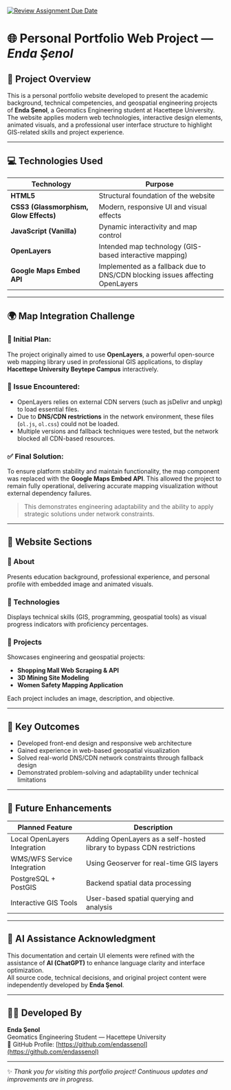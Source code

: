 [![Review Assignment Due Date](https://classroom.github.com/assets/deadline-readme-button-22041afd0340ce965d47ae6ef1cefeee28c7c493a6346c4f15d667ab976d596c.svg)](https://classroom.github.com/a/7C3xAGjq)
# 🌐 Personal Portfolio Web Project — *Enda Şenol*

## 🎯 Project Overview
This is a personal portfolio website developed to present the academic background, technical competencies, and geospatial engineering projects of **Enda Şenol**, a Geomatics Engineering student at Hacettepe University. The website applies modern web technologies, interactive design elements, animated visuals, and a professional user interface structure to highlight GIS-related skills and project experience.

---

## 💻 Technologies Used

| Technology | Purpose |
|-----------|---------|
| **HTML5** | Structural foundation of the website |
| **CSS3 (Glassmorphism, Glow Effects)** | Modern, responsive UI and visual effects |
| **JavaScript (Vanilla)** | Dynamic interactivity and map control |
| **OpenLayers** | Intended map technology (GIS-based interactive mapping) |
| **Google Maps Embed API** | Implemented as a fallback due to DNS/CDN blocking issues affecting OpenLayers |

---

## 🌍 Map Integration Challenge

### 🔹 Initial Plan:
The project originally aimed to use **OpenLayers**, a powerful open-source web mapping library used in professional GIS applications, to display **Hacettepe University Beytepe Campus** interactively.

### 🔹 Issue Encountered:
- OpenLayers relies on external CDN servers (such as jsDelivr and unpkg) to load essential files.
- Due to **DNS/CDN restrictions** in the network environment, these files (`ol.js`, `ol.css`) could not be loaded.
- Multiple versions and fallback techniques were tested, but the network blocked all CDN-based resources.

### ✅ Final Solution:
To ensure platform stability and maintain functionality, the map component was replaced with the **Google Maps Embed API**. This allowed the project to remain fully operational, delivering accurate mapping visualization without external dependency failures.

> This demonstrates engineering adaptability and the ability to apply strategic solutions under network constraints.

---

## 📂 Website Sections

### 🔸 About
Presents education background, professional experience, and personal profile with embedded image and animated visuals.

### 🔸 Technologies
Displays technical skills (GIS, programming, geospatial tools) as visual progress indicators with proficiency percentages.

### 🔸 Projects
Showcases engineering and geospatial projects:
- **Shopping Mall Web Scraping & API**
- **3D Mining Site Modeling**
- **Women Safety Mapping Application**

Each project includes an image, description, and objective.

---

## 🚀 Key Outcomes

- Developed front-end design and responsive web architecture
- Gained experience in web-based geospatial visualization
- Solved real-world DNS/CDN network constraints through fallback design
- Demonstrated problem-solving and adaptability under technical limitations

---

## 🔮 Future Enhancements

| Planned Feature | Description |
|----------------|-------------|
| Local OpenLayers Integration | Adding OpenLayers as a self-hosted library to bypass CDN restrictions |
| WMS/WFS Service Integration | Using Geoserver for real-time GIS layers |
| PostgreSQL + PostGIS | Backend spatial data processing |
| Interactive GIS Tools | User-based spatial querying and analysis |

---

## 🤖 AI Assistance Acknowledgment
This documentation and certain UI elements were refined with the assistance of **AI (ChatGPT)** to enhance language clarity and interface optimization.  
All source code, technical decisions, and original project content were independently developed by **Enda Şenol**.


---

## 👨‍💻 Developed By
**Enda Şenol**  
Geomatics Engineering Student — Hacettepe University  
🔗 GitHub Profile: [https://github.com/endassenol](https://github.com/endassenol)

---
✨ *Thank you for visiting this portfolio project! Continuous updates and improvements are in progress.*
